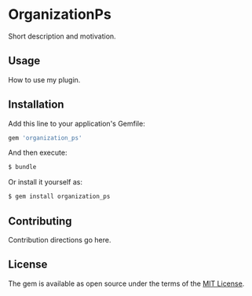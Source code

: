 # OrganizationPs
Short description and motivation.

## Usage
How to use my plugin.

## Installation
Add this line to your application's Gemfile:

```ruby
gem 'organization_ps'
```

And then execute:
```bash
$ bundle
```

Or install it yourself as:
```bash
$ gem install organization_ps
```

## Contributing
Contribution directions go here.

## License
The gem is available as open source under the terms of the [MIT License](https://opensource.org/licenses/MIT).
